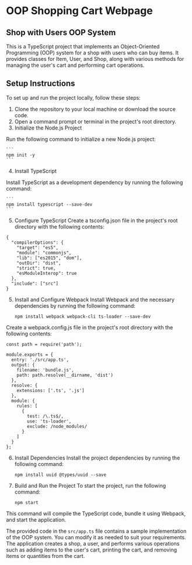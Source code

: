 # OOP Shopping Cart Webpage

## Shop with Users OOP System

This is a TypeScript project that implements an Object-Oriented Programming (OOP) system for a shop with users who can buy items. It provides classes for Item, User, and Shop, along with various methods for managing the user's cart and performing cart operations.

## Setup Instructions

To set up and run the project locally, follow these steps:

1. Clone the repository to your local machine or download the source code.
2. Open a command prompt or terminal in the project's root directory.
3. Initialize the Node.js Project

Run the following command to initialize a new Node.js project:

    ```
    npm init -y
    ```

4. Install TypeScript

Install TypeScript as a development dependency by running the following command:

    ```
    npm install typescript --save-dev
    ```

5. Configure TypeScript
Create a tsconfig.json file in the project's root directory with the following contents:

```
{
  "compilerOptions": {
    "target": "es5",
    "module": "commonjs",
    "lib": ["es2015", "dom"],
    "outDir": "dist",
    "strict": true,
    "esModuleInterop": true
  },
  "include": ["src"]
}
```

5. Install and Configure Webpack
Install Webpack and the necessary dependencies by running the following command:

    ```
    npm install webpack webpack-cli ts-loader --save-dev
    ```

Create a webpack.config.js file in the project's root directory with the following contents:

```
const path = require('path');

module.exports = {
  entry: './src/app.ts',
  output: {
    filename: 'bundle.js',
    path: path.resolve(__dirname, 'dist')
  },
  resolve: {
    extensions: ['.ts', '.js']
  },
  module: {
    rules: [
      {
        test: /\.ts$/,
        use: 'ts-loader',
        exclude: /node_modules/
      }
    ]
  }
};
```

6. Install Dependencies
Install the project dependencies by running the following command:

    ```
    npm install uuid @types/uuid --save
    ```

7. Build and Run the Project
To start the project, run the following command:

    ```
    npm start
    ```
 
This command will compile the TypeScript code, bundle it using Webpack, and start the application.

The provided code in the `src/app.ts` file contains a sample implementation of the OOP system. You can modify it as needed to suit your requirements. The application creates a shop, a user, and performs various operations such as adding items to the user's cart, printing the cart, and removing items or quantities from the cart.


